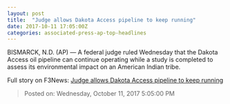 ```yaml
---
layout: post
title:  "Judge allows Dakota Access pipeline to keep running"
date: 2017-10-11 17:05:00Z
categories: associated-press-ap-top-headlines
---
```


BISMARCK, N.D. (AP) — A federal judge ruled Wednesday that the Dakota Access oil pipeline can continue operating while a study is completed to assess its environmental impact on an American Indian tribe.


Full story on F3News: [Judge allows Dakota Access pipeline to keep running](http://www.f3nws.com/n/2ajzrC)

> Posted on: Wednesday, October 11, 2017 5:05:00 PM
